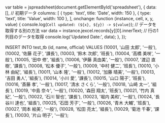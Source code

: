 var table = jspreadsheet(document.getElementById('spreadsheet'), {
    data: [], // 初期データ
    columns: [
        { type: 'text', title: 'Date', width: 150 },
        { type: 'text', title: 'Value', width: 100 },
    ],
    onchange: function (instance, cell, x, y, value) {
        console.log(`Cell updated: (${x}, ${y}) -> ${value}`);
        // データを取得する別の方法
        var data = instance.jexcel.records[y][0].innerText; // 行の1列目のデータを取得
        console.log('Updated Date:', data);
    },
});



INSERT INTO test_tb (id, name, official) VALUES
(10001, '山田 太郎', '一般'),
(10002, '佐藤 花子', '課長'),
(10003, '鈴木 次郎', '班長'),
(10004, '高橋 美咲', '一般'),
(10005, '田中 修', '組長'),
(10006, '伊藤 真由美', '一般'),
(10007, '渡辺 直樹', '課長'),
(10008, '松本 優子', '一般'),
(10009, '中村 健二', '班長'),
(10010, '小林 由紀', '組長'),
(10011, '山本 隆', '一般'),
(10012, '加藤 晴美', '一般'),
(10013, '吉田 勇人', '組長'),
(10014, '小川 愛', '課長'),
(10015, '山口 陽子', '班長'),
(10016, '斎藤 孝', '一般'),
(10017, '清水 さくら', '一般'),
(10018, '山崎 太一', '組長'),
(10019, '中島 奈々', '一般'),
(10020, '森田 翔太', '班長'),
(10021, '竹内 真紀', '一般'),
(10022, '石川 智也', '課長'),
(10023, '堀内 美和', '一般'),
(10024, '長谷川 達也', '組長'),
(10025, '石田 芳子', '一般'),
(10026, '青木 大輔', '班長'),
(10027, '岡本 絵美', '一般'),
(10028, '松田 亮太', '組長'),
(10029, '菊池 千春', '課長'),
(10030, '片山 明子', '一般');


